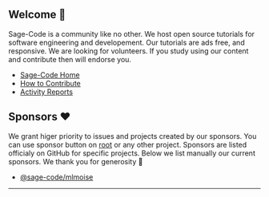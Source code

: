 ## Welcome 👋

Sage-Code is a community like no other. We host open source tutorials for software engineering and developement. Our tutorials are ads free, and responsive. We are looking for volunteers. If you study using our content and contribute then will endorse you.

* [Sage-Code Home](http://sagecode.net)
* [How to Contribute](https://github.com/sage-code/.github/tree/main/profile/contribute.md)
* [Activity Reports](https://github.com/sage-code/.github/tree/main/reports/readme.md)

## Sponsors ❤️

We grant higer priority to issues and projects created by our sponsors. You can use sponsor button on [root](https://github.com/sage-code/root) or any other project. Sponsors are listed officialy on GitHub for specific projects. Below we list manually our current sponsors. We thank you for generosity 🤗 

* [@sage-code/mlmoise](https://github.com/mlmoise)

---
